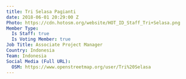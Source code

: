 ```yaml
---
title: Tri Selasa Pagianti
date: 2018-06-01 20:29:00 Z
Photo: https://cdn.hotosm.org/website/HOT_ID_Staff_Tri+Selasa.png
Member Type:
  Is Staff: true
  Is Voting Member: true
Job Title: Associate Project Manager
Country: Indonesia
Team: Indonesia
Social Media (Full URL):
  OSM: https://www.openstreetmap.org/user/Tri%20Selasa
---
```


